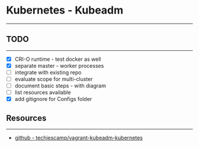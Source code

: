 # Kubernetes - Kubeadm
---

## TODO
---
- [X] CRI-O runtime - test docker as well
- [X] separate master - worker processes
- [ ] integrate with existing repo
- [ ] evaluate scope for multi-cluster
- [ ] document basic steps - with diagram
- [ ] list resources available
- [X] add gitignore for Configs folder

## Resources
---
- [github - techiescamp/vagrant-kubeadm-kubernetes](https://github.com/techiescamp/vagrant-kubeadm-kubernetes)
